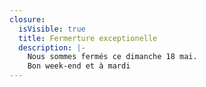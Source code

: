 ```yaml
---
closure:
  isVisible: true
  title: Fermerture exceptionelle
  description: |-
    Nous sommes fermés ce dimanche 18 mai.
    Bon week-end et à mardi
---
```

